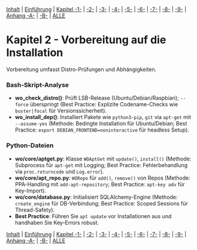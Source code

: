[Inhalt](../install-handbook.md) | [Einführung](install-handbook-introduction.md) | [Kapitel -1-](install-handbook-chapter1.md) | [-2-](install-handbook-chapter2.md) | [-3-](install-handbook-chapter3.md) | [-4-](install-handbook-chapter4.md) | [-5-](install-handbook-chapter5.md) | [-6-](install-handbook-chapter6.md) | [-7-](install-handbook-chapter7.md) | [-8-](install-handbook-chapter8.md) | [-9-](install-handbook-chapter9.md) | [Anhang -A-](install-handbook-appendixa.md) | [-B-](install-handbook-appendixb.md) | [ALLE](install-handbook-all.md)

# Kapitel 2 - Vorbereitung auf die Installation

Vorbereitung umfasst Distro-Prüfungen und Abhängigkeiten.

### Bash-Skript-Analyse
- **wo_check_distro()**: Prüft LSB-Release (Ubuntu/Debian/Raspbian); `--force` überspringt (Best Practice: Explizite Codename-Checks wie `buster|focal` für Versionssicherheit).
- **wo_install_dep()**: Installiert Pakete wie `python3-pip`, `git` via `apt-get` mit `--assume-yes` (Methode: Bedingte Installation für Ubuntu/Debian; Best Practice: `export DEBIAN_FRONTEND=noninteractive` für headless Setup).

### Python-Dateien
- **wo/core/aptget.py**: Klasse `WOAptGet` mit `update()`, `install()` (Methode: Subprocess für `apt-get` mit Logging; Best Practice: Fehlerbehandlung via `proc.returncode` und `Log.error`).
- **wo/core/apt_repo.py**: `WORepo` für `add()`, `remove()` von Repos (Methode: PPA-Handling mit `add-apt-repository`; Best Practice: `apt-key adv` für Key-Import).
- **wo/core/database.py**: Initialisiert SQLAlchemy-Engine (Methode: `create_engine` für DB-Verbindung; Best Practice: Scoped Sessions für Thread-Safety).
- **Best Practice**: Führen Sie `apt update` vor Installationen aus und handhaben Sie Key-Errors robust.

[Inhalt](../install-handbook.md) | [Einführung](install-handbook-introduction.md) | [Kapitel -1-](install-handbook-chapter1.md) | [-2-](install-handbook-chapter2.md) | [-3-](install-handbook-chapter3.md) | [-4-](install-handbook-chapter4.md) | [-5-](install-handbook-chapter5.md) | [-6-](install-handbook-chapter6.md) | [-7-](install-handbook-chapter7.md) | [-8-](install-handbook-chapter8.md) | [-9-](install-handbook-chapter9.md) | [Anhang -A-](install-handbook-appendixa.md) | [-B-](install-handbook-appendixb.md) | [ALLE](install-handbook-all.md)
